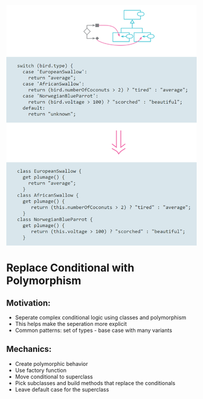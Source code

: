 ![poly](/Conditional-Logic/Replace-Conditional-with-Polymorphism/img/poly.PNG)

# Replace Conditional with Polymorphism


## Motivation:
- Seperate complex conditional logic using classes and polymorphism
- This helps make the seperation more explicit
- Common patterns: set of types - base case with many variants


## Mechanics:
- Create polymorphic behavior
- Use factory function
- Move conditional to superclass
- Pick subclasses and build methods that replace the conditionals
- Leave default case for the superclass